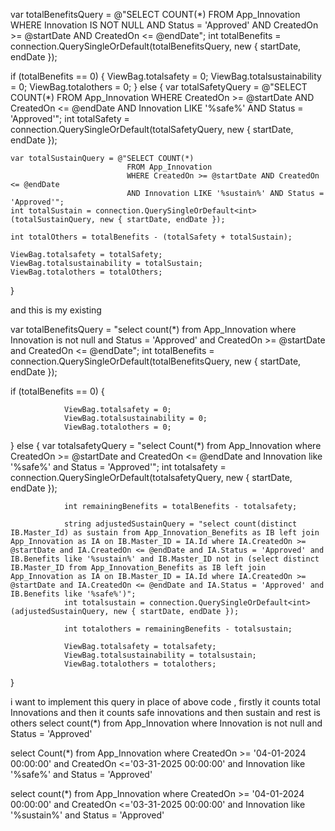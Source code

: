 var totalBenefitsQuery = @"SELECT COUNT(*) 
                           FROM App_Innovation 
                           WHERE Innovation IS NOT NULL AND Status = 'Approved' 
                           AND CreatedOn >= @startDate AND CreatedOn <= @endDate";
int totalBenefits = connection.QuerySingleOrDefault<int>(totalBenefitsQuery, new { startDate, endDate });

if (totalBenefits == 0)
{
    ViewBag.totalsafety = 0;
    ViewBag.totalsustainability = 0;
    ViewBag.totalothers = 0;
}
else
{
    var totalSafetyQuery = @"SELECT COUNT(*) 
                             FROM App_Innovation 
                             WHERE CreatedOn >= @startDate AND CreatedOn <= @endDate 
                             AND Innovation LIKE '%safe%' AND Status = 'Approved'";
    int totalSafety = connection.QuerySingleOrDefault<int>(totalSafetyQuery, new { startDate, endDate });

    var totalSustainQuery = @"SELECT COUNT(*) 
                              FROM App_Innovation 
                              WHERE CreatedOn >= @startDate AND CreatedOn <= @endDate 
                              AND Innovation LIKE '%sustain%' AND Status = 'Approved'";
    int totalSustain = connection.QuerySingleOrDefault<int>(totalSustainQuery, new { startDate, endDate });

    int totalOthers = totalBenefits - (totalSafety + totalSustain);

    ViewBag.totalsafety = totalSafety;
    ViewBag.totalsustainability = totalSustain;
    ViewBag.totalothers = totalOthers;
}





and this is my existing 

var totalBenefitsQuery = "select count(*) from App_Innovation where Innovation is not null and Status = 'Approved' and CreatedOn >= @startDate and CreatedOn <= @endDate";
int totalBenefits = connection.QuerySingleOrDefault<int>(totalBenefitsQuery, new { startDate, endDate });

if (totalBenefits == 0)
{
				
				ViewBag.totalsafety = 0;
				ViewBag.totalsustainability = 0;
				ViewBag.totalothers = 0;
}
else
{
				var totalsafetyQuery = "select Count(*) from App_Innovation where CreatedOn >= @startDate and CreatedOn <= @endDate and Innovation like '%safe%' and Status = 'Approved'";
				int totalsafety = connection.QuerySingleOrDefault<int>(totalsafetyQuery, new { startDate, endDate });

				int remainingBenefits = totalBenefits - totalsafety;

				string adjustedSustainQuery = "select count(distinct IB.Master_Id) as sustain from App_Innovation_Benefits as IB left join App_Innovation as IA on IB.Master_ID = IA.Id where IA.CreatedOn >= @startDate and IA.CreatedOn <= @endDate and IA.Status = 'Approved' and IB.Benefits like '%sustain%' and IB.Master_ID not in (select distinct IB.Master_ID from App_Innovation_Benefits as IB left join App_Innovation as IA on IB.Master_ID = IA.Id where IA.CreatedOn >= @startDate and IA.CreatedOn <= @endDate and IA.Status = 'Approved' and IB.Benefits like '%safe%')";
				int totalsustain = connection.QuerySingleOrDefault<int>(adjustedSustainQuery, new { startDate, endDate });

				int totalothers = remainingBenefits - totalsustain;

				ViewBag.totalsafety = totalsafety;
				ViewBag.totalsustainability = totalsustain;
				ViewBag.totalothers = totalothers;
}



i want to implement this query in place of above code , firstly it counts total Innovations and then it counts safe innovations and then sustain and rest is others 
select count(*) from App_Innovation where Innovation is not null and Status = 'Approved'

select Count(*) from App_Innovation where CreatedOn >= '04-01-2024 00:00:00' and 
CreatedOn <='03-31-2025 00:00:00' and Innovation  like '%safe%' and Status = 'Approved' 

select count(*) from App_Innovation where  CreatedOn >= '04-01-2024 00:00:00' and 
CreatedOn <='03-31-2025 00:00:00' and Innovation like '%sustain%' and Status = 'Approved'



